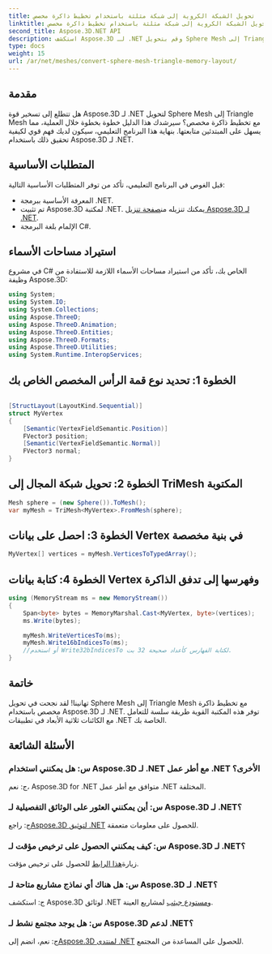 ```yaml
---
title: تحويل الشبكة الكروية إلى شبكة مثلثة باستخدام تخطيط ذاكرة مخصص
linktitle: تحويل الشبكة الكروية إلى شبكة مثلثة باستخدام تخطيط ذاكرة مخصص
second_title: Aspose.3D.NET API
description: استكشف Aspose.3D لـ .NET وقم بتحويل Sphere Mesh إلى Triangle Mesh بسهولة باستخدام تخطيط ذاكرة مخصص. اتبع دليلنا خطوة بخطوة للتكامل السلس.
type: docs
weight: 15
url: /ar/net/meshes/convert-sphere-mesh-triangle-memory-layout/
---
```

## مقدمة
هل تتطلع إلى تسخير قوة Aspose.3D لـ .NET لتحويل Sphere Mesh إلى Triangle Mesh مع تخطيط ذاكرة مخصص؟ سيرشدك هذا الدليل خطوة بخطوة خلال العملية، مما يسهل على المبتدئين متابعتها. بنهاية هذا البرنامج التعليمي، سيكون لديك فهم قوي لكيفية تحقيق ذلك باستخدام Aspose.3D لـ .NET.
## المتطلبات الأساسية
قبل الغوص في البرنامج التعليمي، تأكد من توفر المتطلبات الأساسية التالية:
- المعرفة الأساسية ببرمجة .NET.
-  تم تثبيت Aspose.3D لمكتبة .NET. يمكنك تنزيله من[صفحة تنزيل Aspose.3D لـ .NET](https://releases.aspose.com/3d/net/).
- الإلمام بلغة البرمجة C#.
## استيراد مساحات الأسماء
في مشروع C# الخاص بك، تأكد من استيراد مساحات الأسماء اللازمة للاستفادة من وظيفة Aspose.3D:
```csharp
using System;
using System.IO;
using System.Collections;
using Aspose.ThreeD;
using Aspose.ThreeD.Animation;
using Aspose.ThreeD.Entities;
using Aspose.ThreeD.Formats;
using Aspose.ThreeD.Utilities;
using System.Runtime.InteropServices;
```
## الخطوة 1: تحديد نوع قمة الرأس المخصص الخاص بك
```csharp

[StructLayout(LayoutKind.Sequential)]
struct MyVertex
{
    [Semantic(VertexFieldSemantic.Position)]
    FVector3 position;
    [Semantic(VertexFieldSemantic.Normal)]
    FVector3 normal;
}
```

## الخطوة 2: تحويل شبكة المجال إلى TriMesh المكتوبة
```csharp
Mesh sphere = (new Sphere()).ToMesh();
var myMesh = TriMesh<MyVertex>.FromMesh(sphere);
```
## الخطوة 3: احصل على بيانات Vertex في بنية مخصصة
```csharp
MyVertex[] vertices = myMesh.VerticesToTypedArray();
```
## الخطوة 4: كتابة بيانات Vertex وفهرسها إلى تدفق الذاكرة
```csharp
using (MemoryStream ms = new MemoryStream())
{
    Span<byte> bytes = MemoryMarshal.Cast<MyVertex, byte>(vertices);
    ms.Write(bytes);

    myMesh.WriteVerticesTo(ms);
    myMesh.Write16bIndicesTo(ms);
    //أو استخدم Write32bIndicesTo لكتابة الفهارس كأعداد صحيحة 32 بت.
}
```
## خاتمة
تهانينا! لقد نجحت في تحويل Sphere Mesh إلى Triangle Mesh مع تخطيط ذاكرة مخصص باستخدام Aspose.3D لـ .NET. توفر هذه المكتبة القوية طريقة سلسة للتعامل مع الكائنات ثلاثية الأبعاد في تطبيقات .NET الخاصة بك.
## الأسئلة الشائعة
### س: هل يمكنني استخدام Aspose.3D لـ .NET مع أطر عمل .NET الأخرى؟
ج: نعم، Aspose.3D for .NET متوافق مع أطر عمل .NET المختلفة.
### س: أين يمكنني العثور على الوثائق التفصيلية لـ Aspose.3D لـ .NET؟
 ج: راجع[Aspose.3D لتوثيق .NET](https://reference.aspose.com/3d/net/) للحصول على معلومات متعمقة.
### س: كيف يمكنني الحصول على ترخيص مؤقت لـ Aspose.3D لـ .NET؟
 زيارة[هذا الرابط](https://purchase.aspose.com/temporary-license/) للحصول على ترخيص مؤقت.
### س: هل هناك أي نماذج مشاريع متاحة لـ Aspose.3D لـ .NET؟
 ج: استكشف Aspose.3D لوثائق .NET و[مستودع جيثب](https://github.com/aspose-3d/Aspose.3D-for-.NET) لمشاريع العينة.
### س: هل يوجد مجتمع نشط لـ Aspose.3D لدعم .NET؟
 ج: نعم، انضم إلى[Aspose.3D لمنتدى .NET](https://forum.aspose.com/c/3d/18) للحصول على المساعدة من المجتمع.